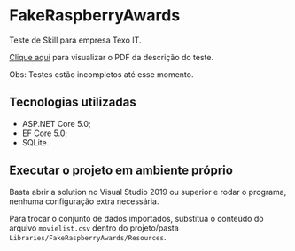# FakeRaspberryAwards
Teste de Skill para empresa Texo IT.

[Clique aqui](/EspecificacaoTeste.pdf) para visualizar o PDF da descrição do teste.

Obs: Testes estão incompletos até esse momento.

## Tecnologias utilizadas
- ASP.NET Core 5.0;
- EF Core 5.0;
- SQLite.

## Executar o projeto em ambiente próprio

Basta abrir a solution no Visual Studio 2019 ou superior e rodar o programa, nenhuma configuração extra necessária.

Para trocar o conjunto de dados importados, substitua o conteúdo do arquivo `movielist.csv` dentro do projeto/pasta `Libraries/FakeRaspberryAwards/Resources`.
